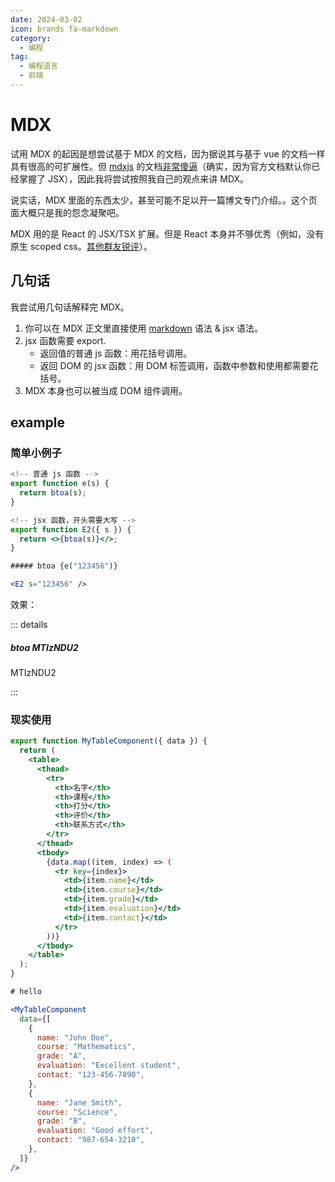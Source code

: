 ```yaml
---
date: 2024-03-02
icon: brands fa-markdown
category:
  - 编程
tag:
  - 编程语言
  - 前端
---
```


# MDX

试用 MDX 的起因是想尝试基于 MDX 的文档，因为据说其与基于 vue 的文档一样具有很高的可扩展性。但 [mdxjs](https://mdxjs.com/) 的文档[非常傻逼](https://t.me/withabsolutex/1501)（确实，因为官方文档默认你已经掌握了 JSX），因此我将尝试按照我自己的观点来讲 MDX。

说实话，MDX 里面的东西太少，甚至可能不足以开一篇博文专门介绍。。这个页面大概只是我的怨念凝聚吧。

MDX 用的是 React 的 JSX/TSX 扩展。但是 React 本身并不够优秀（例如，没有原生 scoped css。[其他群友锐评](https://t.me/absxsgroup/6120)）。

## 几句话

我尝试用几句话解释完 MDX。

1. 你可以在 MDX 正文里直接使用 [markdown](../articles/markdown.md) 语法 & jsx 语法。
2. jsx 函数需要 export.
   - 返回值的普通 js 函数：用花括号调用。
   - 返回 DOM 的 jsx 函数：用 DOM 标签调用，函数中参数和使用都需要花括号。
3. MDX 本身也可以被当成 DOM 组件调用。

## example

### 简单小例子

```jsx
<!-- 普通 js 函数 -->
export function e(s) {
  return btoa(s);
}

<!-- jsx 函数，开头需要大写 -->
export function E2({ s }) {
  return <>{btoa(s)}</>;
}

##### btoa {e("123456")}

<E2 s="123456" />
```

效果：

::: details

##### btoa MTIzNDU2

MTIzNDU2

:::

### 现实使用

```jsx
export function MyTableComponent({ data }) {
  return (
    <table>
      <thead>
        <tr>
          <th>名字</th>
          <th>课程</th>
          <th>打分</th>
          <th>评价</th>
          <th>联系方式</th>
        </tr>
      </thead>
      <tbody>
        {data.map((item, index) => (
          <tr key={index}>
            <td>{item.name}</td>
            <td>{item.course}</td>
            <td>{item.grade}</td>
            <td>{item.evaluation}</td>
            <td>{item.contact}</td>
          </tr>
        ))}
      </tbody>
    </table>
  );
}

# hello

<MyTableComponent
  data={[
    {
      name: "John Doe",
      course: "Mathematics",
      grade: "A",
      evaluation: "Excellent student",
      contact: "123-456-7890",
    },
    {
      name: "Jane Smith",
      course: "Science",
      grade: "B",
      evaluation: "Good effort",
      contact: "987-654-3210",
    },
  ]}
/>

```
